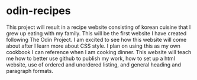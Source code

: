# odin-recipes
This project will result in a recipe website consisting of korean cuisine that I grew up eating with my family. This will be the first website I have created following The Odin Project. 
I am excited to see how this website will come about after I learn more about CSS style. I plan on using this as my own cookbook I can reference when I am cooking dinner. 
This website will teach me how to better use github to publish my work, how to set up a html website, use of ordered and unordered listing, and general heading and paragraph formats. 